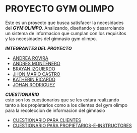 # PROYECTO GYM OLIMPO

Este es un proyecto que busca satisfacer la necesidades<br>
del ***GYM OLIMPO***. Analizando, diseñando y desarrolando <br>
un sistema de informacion que cumplan con los requisitos<br>
y las necesidades del gimnasio gym olimpo.

***INTEGRANTES DEL PROYECTO***

- [ANDREA ROVIRA](hojas-de-vidas/hdv-andrea-rovira.md)
- [ANDRES MONTENERO](hojas-de-vidas/hdv-andres-montenegro.md)
- [BRAYAN IZQUIERDO](hojas-de-vidas/hdv-brayan-izquierdo.md)
- [JHON MARIO CASTRO](hojas-de-vidas/hdv-johan-rodriguez.md)
- [KATHERIN RICARDO](hojas-de-vidas/hdv-katherin-ricardo.md)
- [JOHAN RODRIGUEZ](hojas-de-vidas/hdv-johan-rodriguez.md)

***CUESTIONARIO***<br>
esto son los cuestionarios que se les estara realizando<br>
tanto a los propietarios como a los clientes del gym olimpo<br>
para la recoleccion de informacion del gimnasio 
- [CUESTIONARIO PARA CLIENTES](avance-del-proyecto/cuestionario/formulario-clientes.md)
- [CUESTIONARIO PARA PROPIETARIOS-E-INSTRUCTORES](avance-del-proyecto/cuestionario/formulario-propietarios-e-instrustores.md)
